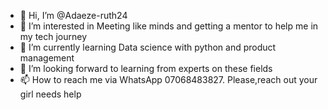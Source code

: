 - 👋 Hi, I’m @Adaeze-ruth24
- 👀 I’m interested in Meeting like minds and getting a mentor to help me in my tech journey
- 🌱 I’m currently learning Data science with python and product management
- 💞️ I’m looking forward to learning from experts on these fields
- 📫 How to reach me via WhatsApp 07068483827. Please,reach out your girl needs help

<!---
Adaeze-ruth24/Adaeze-ruth24 is a ✨ special ✨ repository because its `README.md` (this file) appears on your GitHub profile.
You can click the Preview link to take a look at your changes.
--->
